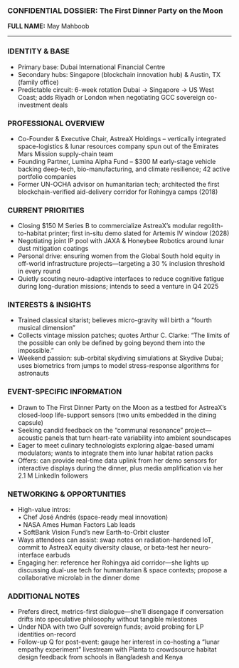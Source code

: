 ### CONFIDENTIAL DOSSIER: The First Dinner Party on the Moon

**FULL NAME:** May Mahboob

---
### IDENTITY & BASE
- Primary base: Dubai International Financial Centre  
- Secondary hubs: Singapore (blockchain innovation hub) & Austin, TX (family office)  
- Predictable circuit: 6-week rotation Dubai → Singapore → US West Coast; adds Riyadh or London when negotiating GCC sovereign co-investment deals  

### PROFESSIONAL OVERVIEW
- Co-Founder & Executive Chair, AstreaX Holdings – vertically integrated space-logistics & lunar resources company spun out of the Emirates Mars Mission supply-chain team  
- Founding Partner, Lumina Alpha Fund – $300 M early-stage vehicle backing deep-tech, bio-manufacturing, and climate resilience; 42 active portfolio companies  
- Former UN-OCHA advisor on humanitarian tech; architected the first blockchain-verified aid-delivery corridor for Rohingya camps (2018)  

### CURRENT PRIORITIES
- Closing $150 M Series B to commercialize AstreaX’s modular regolith-to-habitat printer; first in-situ demo slated for Artemis IV window (2028)  
- Negotiating joint IP pool with JAXA & Honeybee Robotics around lunar dust mitigation coatings  
- Personal drive: ensuring women from the Global South hold equity in off-world infrastructure projects—targeting a 30 % inclusion threshold in every round  
- Quietly scouting neuro-adaptive interfaces to reduce cognitive fatigue during long-duration missions; intends to seed a venture in Q4 2025  

### INTERESTS & INSIGHTS
- Trained classical sitarist; believes micro-gravity will birth a “fourth musical dimension”  
- Collects vintage mission patches; quotes Arthur C. Clarke: “The limits of the possible can only be defined by going beyond them into the impossible.”  
- Weekend passion: sub-orbital skydiving simulations at Skydive Dubai; uses biometrics from jumps to model stress-response algorithms for astronauts  

### EVENT-SPECIFIC INFORMATION
- Drawn to The First Dinner Party on the Moon as a testbed for AstreaX’s closed-loop life-support sensors (two units embedded in the dining capsule)  
- Seeking candid feedback on the “communal resonance” project—acoustic panels that turn heart-rate variability into ambient soundscapes  
- Eager to meet culinary technologists exploring algae-based umami modulators; wants to integrate them into lunar habitat ration packs  
- Offers: can provide real-time data uplink from her demo sensors for interactive displays during the dinner, plus media amplification via her 2.1 M LinkedIn followers  

### NETWORKING & OPPORTUNITIES
- High-value intros:  
  • Chef José Andrés (space-ready meal innovation)  
  • NASA Ames Human Factors Lab leads  
  • SoftBank Vision Fund’s new Earth-to-Orbit cluster  
- Ways attendees can assist: swap notes on radiation-hardened IoT, commit to AstreaX equity diversity clause, or beta-test her neuro-interface earbuds  
- Engaging her: reference her Rohingya aid corridor—she lights up discussing dual-use tech for humanitarian & space contexts; propose a collaborative microlab in the dinner dome  

### ADDITIONAL NOTES
- Prefers direct, metrics-first dialogue—she’ll disengage if conversation drifts into speculative philosophy without tangible milestones  
- Under NDA with two Gulf sovereign funds; avoid probing for LP identities on-record  
- Follow-up Q for post-event: gauge her interest in co-hosting a “lunar empathy experiment” livestream with Planta to crowdsource habitat design feedback from schools in Bangladesh and Kenya